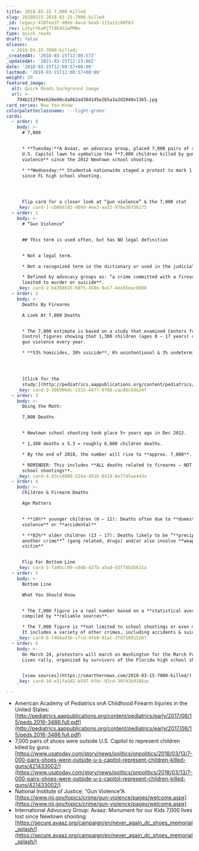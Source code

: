 ```yaml
---
title: 2018.03.15 7,000 Killed
slug: 20180315-2018-03-15-7000-killed
_id: legacy-438fea3f-90eb-4ace-beab-115a12c00f63
_rev: LotyrYkaRjTl0E452wPMBx
type: quick_reads
draft: false
aliases:
  - 2018-03-15-7000-killed/
_createdAt: '2018-03-15T12:00:57Z'
_updatedAt: '2021-03-25T22:23:06Z'
date: '2018-03-15T12:00:57+00:00'
lastmod: '2018-03-15T12:00:57+00:00'
weight: 50
featured_image:
  alt: Quick Reads background image
  url: >-
    794b213f94eb28e08cda862ad3841d5e2b5a3a2d2048x1365.jpg
card_series: Now You Know
colorpaletteclassname: '--light-green'
cards:
  - order: 0
    body: >-
      # 7,000


      * **Tuesday:**A Avaaz, an advocacy group, placed 7,000 pairs of shoes on
      U.S. Capitol lawn to symbolize the **7,000 children killed by gun
      violence** since the 2012 Newtown school shooting.

      * **Wednesday:** StudentsA nationwide staged a protest to mark 1 month
      since FL high school shooting.




      Flip card for a closer look at “gun violence” & the 7,000 stat
    _key: card-1-cb066192-d09d-4ee3-aa32-978e30736175
  - order: 1
    body: >-
      # “Gun Violence”


      ## This term is used often, but has NO legal definition


      * Not a legal term.

      * Not a recognized term in the dictionary or used in the judicial system.

      * Defined by advocacy groups as: “a crime committed with a firearm” **not
      limited to murder or suicide**.
    _key: card-2-b43b8615-b8f5-458e-9a17-4ea55eac8898
  - order: 2
    body: >-
      Deaths By Firearms  

      A Look At 7,000 Deaths


      * The 7,000 estimate is based on a study that examined Centers for Disease
      Control figures showing that 1,300 children (ages 0 – 17 years) die from
      gun violence every year.

      * **53% homicides, 38% suicide**, 6% unintentional & 3% undetermined




      [Click for the
      study:](http://pediatrics.aappublications.org/content/pediatrics/early/2017/06/15/peds.2016-3486.full.pdf)
    _key: card-3-3869964c-2315-4477-9788-cac86c6da34f
  - order: 3
    body: >-
      Doing the Math:  

      7,000 Deaths


      * Newtown school shooting took place 5+ years ago in Dec 2012.

      * 1,300 deaths x 5.3 = roughly 6,800 children deaths.

      * By the end of 2018, the number will rise to **approx. 7,800**.

      * REMINDER: This includes **ALL deaths related to firearms – NOT just
      school shootings**.
    _key: card-4-d3cc6086-524a-491b-8419-8e7fd5aa443a
  - order: 4
    body: >-
      Children & Firearm Deaths  

      Age Matters


      * **18%** younger children (0 – 12): Deaths often due to **domestic
      violence** or **accidental**

      * **82%** older children (13 – 17): Deaths likely to be “**precipitated by
      another crime**” (gang related, drugs) and/or also involve **weapon use by
      victim**


      Flip For Bottom Line
    _key: card-5-fa9bcc99-c0db-427b-a5ad-d3ff8bd5631a
  - order: 5
    body: >-
      Bottom Line  

      What You Should Know


      * The 7,000 figure is a real number based on a **statistical average**
      compiled by **reliable sources**.

      * The 7,000 figure is **not limited to school shootings or even murders**.
      It includes a variety of other crimes, including accidents & suicides.
    _key: card-6-7468ad3b-cfcd-4fe0-91ac-3fdf569152b7
  - order: 6
    body: >-
      On March 24, protestors will march on Washington for the March For Our
      Lives rally, organized by survivors of the Florida high school shooting.


      [view sources](https://smarthernews.com/2018-03-15-7000-killed/)
    _key: card-10-e31fa5d2-b597-4f6c-92cd-30f43b9185ac

---
```

* American Academy of Pediatrics onA Childhood Firearm Injuries in the United States: [http://pediatrics.aappublications.org/content/pediatrics/early/2017/06/15/peds.2016-3486.full.pdf](http://pediatrics.aappublications.org/content/pediatrics/early/2017/06/15/peds.2016-3486.full.pdf)
* 7,000 pairs of shoes were outside U.S. Capitol to represent children killed by guns: [https://www.usatoday.com/story/news/politics/onpolitics/2018/03/13/7-000-pairs-shoes-were-outside-u-s-capitol-represent-children-killed-guns/421433002/](https://www.usatoday.com/story/news/politics/onpolitics/2018/03/13/7-000-pairs-shoes-were-outside-u-s-capitol-represent-children-killed-guns/421433002/)
* National Institute of Justice: “Gun Violence”A [https://www.nij.gov/topics/crime/gun-violence/pages/welcome.aspx](https://www.nij.gov/topics/crime/gun-violence/pages/welcome.aspx)
* International Advocacy Group: Avaaz: Monument for our Kids 7,000 lives lost since Newtown shooting: [https://secure.avaaz.org/campaign/en/never_again_dc_shoes_memorial_splash/](https://secure.avaaz.org/campaign/en/never_again_dc_shoes_memorial_splash/)